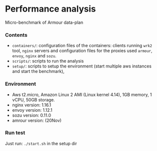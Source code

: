 

# Performance analysis

Micro-benchmark of Armour data-plan

### Contents

- `containers/`: configuration files of the containers: clients running `wrk2` tool, `nginx` servers and configuration files for the proxies used `armour`, `envoy`, `nginx` and `sozu`.
- `scripts/`: scripts to run the analysis
- `setup/`: scripts to setup the environment (start multiple aws instances and start the benchmark),

### Environment

- Aws t2.micro, Amazon Linux 2 AMI (Linux kernel 4.14), 1GB memory, 1 vCPU, 50GB storage.
- nginx version: 1.16.1
- envoy version: 1.12.1
- sozu version: 0.11.0
- amrour version: (20Nov)

### Run test

Just run: `./start.sh` in the setup dir
